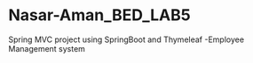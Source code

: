 # Nasar-Aman_BED_LAB5
Spring MVC project using SpringBoot and Thymeleaf -Employee Management system
